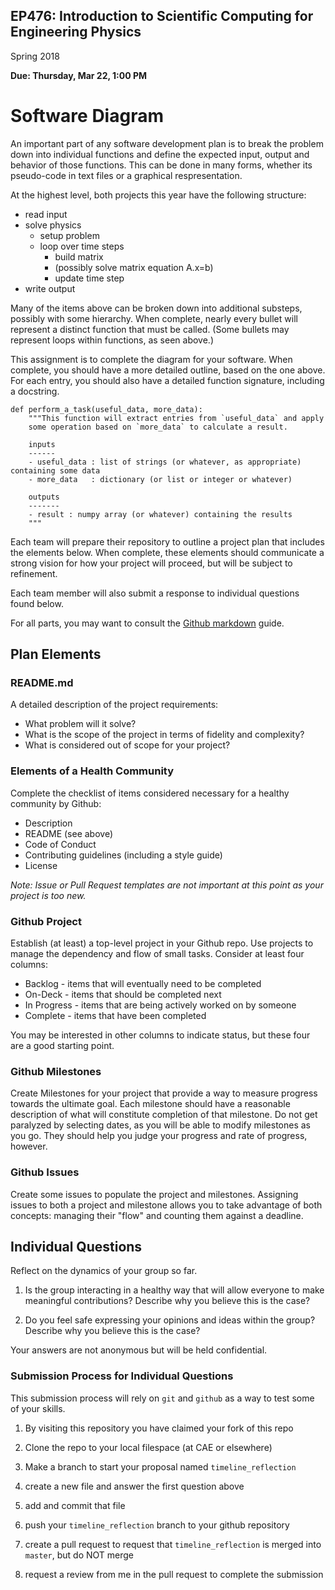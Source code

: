 ## EP476: Introduction to Scientific Computing for Engineering Physics

Spring 2018

**Due: Thursday, Mar 22, 1:00 PM**

# Software Diagram

An important part of any software development plan is to break the problem
down into individual functions and define the expected input, output and
behavior of those functions.  This can be done in many forms, whether its
pseudo-code in text files or a graphical respresentation.

At the highest level, both projects this year have the following structure:

* read input
* solve physics
  * setup problem
  * loop over time steps
     * build matrix
     * (possibly solve matrix equation A.x=b)
     * update time step
* write output

Many of the items above can be broken down into additional substeps, possibly
with some hierarchy.  When complete, nearly every bullet will represent a
distinct function that must be called.  (Some bullets may represent loops
within functions, as seen above.)

This assignment is to complete the diagram for your software.  When complete,
you should have a more detailed outline, based on the one above.  For each
entry, you should also have a detailed function signature, including a
docstring.

```
def perform_a_task(useful_data, more_data):
    """This function will extract entries from `useful_data` and apply
    some operation based on `more_data` to calculate a result.

    inputs
    ------
    - useful_data : list of strings (or whatever, as appropriate) containing some data
    - more_data   : dictionary (or list or integer or whatever)

    outputs
    -------
    - result : numpy array (or whatever) containing the results
    """
```

Each team will prepare their repository to outline a project plan that
includes the elements below.  When complete, these elements should communicate
a strong vision for how your project will proceed, but will be subject to
refinement.

Each team member will also submit a response to individual questions found
below.

For all parts, you may want to consult the
[Github markdown](https://guides.github.com/features/mastering-markdown/)
guide.

## Plan Elements

### README.md

A detailed description of the project requirements:
 * What problem will it solve?
 * What is the scope of the project in terms of fidelity and complexity?
 * What is considered out of scope for your project?

### Elements of a Health Community

Complete the checklist of items considered necessary for a healthy community
by Github:

* Description
* README (see above)
* Code of Conduct
* Contributing guidelines (including a style guide)
* License

_Note: Issue or Pull Request templates are not important at this point as your
project is too new._

### Github Project

Establish (at least) a top-level project in your Github repo.  Use projects to
manage the dependency and flow of small tasks.  Consider at least four columns:

* Backlog - items that will eventually need to be completed
* On-Deck - items that should be completed next
* In Progress - items that are being actively worked on by someone
* Complete - items that have been completed

You may be interested in other columns to indicate status, but these four are
a good starting point.

### Github Milestones

Create Milestones for your project that provide a way to measure progress
towards the ultimate goal.  Each milestone should have a reasonable
description of what will constitute completion of that milestone.  Do not get
paralyzed by selecting dates, as you will be able to modify milestones as you
go.  They should help you judge your progress and rate of progress, however.

### Github Issues

Create some issues to populate the project and milestones.  Assigning issues
to both a project and milestone allows you to take advantage of both concepts:
managing their "flow" and counting them against a deadline.

## Individual Questions

Reflect on the dynamics of your group so far.

1. Is the group interacting in a healthy way that will allow everyone to make
   meaningful contributions?  Describe why you believe this is the case?

1. Do you feel safe expressing your opinions and ideas within the group?
   Describe why you believe this is the case?

Your answers are not anonymous but will be held confidential.

### Submission Process for Individual Questions

This submission process will rely on `git` and `github` as a way to test some
of your skills.

1. By visiting this repository you have claimed your fork of this repo

1. Clone the repo to your local filespace (at CAE or elsewhere)

1. Make a branch to start your proposal named `timeline_reflection`

1. create a new file and answer the first question above

1. add and commit that file

1. push your `timeline_reflection` branch to your github repository

1. create a pull request to request that `timeline_reflection` is merged into `master`, but do NOT merge

1. request a review from me in the pull request to complete the submission

